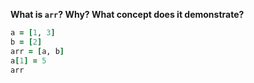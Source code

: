 **What is `arr`? Why? What concept does it demonstrate?**

```ruby
a = [1, 3]
b = [2]
arr = [a, b]
a[1] = 5
arr
```



